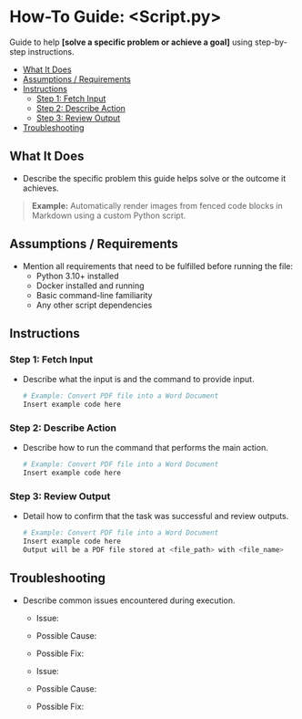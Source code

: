 # How-To Guide: <Script.py>

Guide to help **[solve a specific problem or achieve a goal]** using
step-by-step instructions.

<!-- toc -->

- [What It Does](#what-it-does)
- [Assumptions / Requirements](#assumptions--requirements)
- [Instructions](#instructions)
  * [Step 1: Fetch Input](#step-1-fetch-input)
  * [Step 2: Describe Action](#step-2-describe-action)
  * [Step 3: Review Output](#step-3-review-output)
- [Troubleshooting](#troubleshooting)

<!-- tocstop -->

## What It Does

- Describe the specific problem this guide helps solve or the outcome it achieves.

> **Example:** Automatically render images from fenced code blocks in Markdown
> using a custom Python script.

## Assumptions / Requirements

- Mention all requirements that need to be fulfilled before running the file:
  - Python 3.10+ installed
  - Docker installed and running
  - Basic command-line familiarity
  - Any other script dependencies

## Instructions

### Step 1: Fetch Input

- Describe what the input is and the command to provide input.

  ```bash
  # Example: Convert PDF file into a Word Document
  Insert example code here
  ```

### Step 2: Describe Action

- Describe how to run the command that performs the main action.
  ```bash
  # Example: Convert PDF file into a Word Document
  Insert example code here
  ```

### Step 3: Review Output

- Detail how to confirm that the task was successful and review outputs.
  ```bash
  # Example: Convert PDF file into a Word Document
  Insert example code here
  Output will be a PDF file stored at <file_path> with <file_name>
  ```

## Troubleshooting

- Describe common issues encountered during execution.
  - Issue:
  - Possible Cause:
  - Possible Fix:

  - Issue:
  - Possible Cause:
  - Possible Fix:
